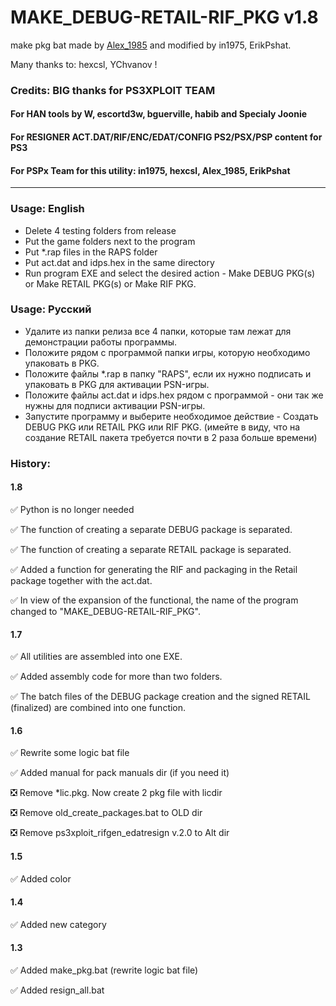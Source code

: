 # MAKE_DEBUG-RETAIL-RIF_PKG v1.8
make pkg bat made by [Alex_1985](http://www.pspx.ru/forum/member.php?u=458658) and modified by in1975, ErikPshat.

Many thanks to: hexcsl, YChvanov !

###  Credits:               BIG thanks for PS3XPLOIT TEAM
#### For HAN tools by W, escortd3w, bguerville, habib and Specialy Joonie
#### For RESIGNER ACT.DAT/RIF/ENC/EDAT/CONFIG PS2/PSX/PSP content for PS3
#### For PSPx Team for this utility: in1975, hexcsl, Alex_1985, ErikPshat
--------------------------------------------------------------------

### Usage: English
* Delete 4 testing folders from release
* Put the game folders next to the program
* Put *.rap files in the RAPS folder
* Put act.dat and idps.hex in the same directory
* Run program EXE and select the desired action - Make DEBUG PKG(s) or Make RETAIL PKG(s) or Make RIF PKG.

### Usage: Русский
* Удалите из папки релиза все 4 папки, которые там лежат для демонстрации работы программы.
* Положите рядом с программой папки игры, которую необходимо упаковать в PKG.
* Положите файлы *.rap в папку "RAPS", если их нужно подписать и упаковать в PKG для активации PSN-игры.
* Положите файлы act.dat и idps.hex рядом с программой - они так же нужны для подписи активации PSN-игры.
* Запустите программу и выберите необходимое действие - Создать DEBUG PKG или RETAIL PKG или RIF PKG.
  (имейте в виду, что на создание RETAIL пакета требуется почти в 2 раза больше времени)
	
### History:
#### 1.8
:white_check_mark: Python is no longer needed

:white_check_mark: The function of creating a separate DEBUG package is separated.

:white_check_mark: The function of creating a separate RETAIL package is separated.

:white_check_mark: Added a function for generating the RIF and packaging in the Retail package together with the act.dat.

:white_check_mark: In view of the expansion of the functional, the name of the program changed to "MAKE_DEBUG-RETAIL-RIF_PKG".

#### 1.7
:white_check_mark: All utilities are assembled into one EXE.

:white_check_mark: Added assembly code for more than two folders.

:white_check_mark: The batch files of the DEBUG package creation and the signed RETAIL (finalized) are combined into one function.

#### 1.6
:white_check_mark: Rewrite some logic bat file

:white_check_mark: Added manual for pack manuals dir (if you need it)

:negative_squared_cross_mark: Remove *lic.pkg. Now create 2 pkg file with licdir

:negative_squared_cross_mark: Remove old_create_packages.bat to OLD dir

:negative_squared_cross_mark: Remove ps3xploit_rifgen_edatresign v.2.0 to Alt dir

#### 1.5
:white_check_mark: Added color

#### 1.4
:white_check_mark: Added new category

#### 1.3
:white_check_mark: Added make_pkg.bat (rewrite logic bat file)

:white_check_mark: Added resign_all.bat 
